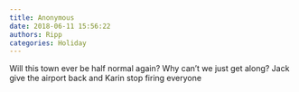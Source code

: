 ```yaml
---
title: Anonymous
date: 2018-06-11 15:56:22
authors: Ripp
categories: Holiday
---
```


 Will this town ever be half normal again?  Why can’t we just get along?   Jack give the airport back and Karin stop firing everyone